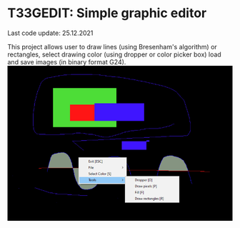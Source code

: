 # T33GEDIT: Simple graphic editor
Last code update: 25.12.2021

This project allows user to draw lines (using Bresenham's algorithm) or rectangles, select drawing color (using dropper or color picker box) load and save images (in binary format G24).
![](screenshot01.png)
